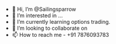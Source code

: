 - 👋 Hi, I’m @Sailingsparrow
- 👀 I’m interested in ...
- 🌱 I’m currently learning options trading. 
- 💞️ I’m looking to collaborate on 
- 📫 How to reach me - +91 7876093783

<!---
Sailingsparrow/Sailingsparrow is a ✨ special ✨ repository because its `README.md` (this file) appears on your GitHub profile.
You can click the Preview link to take a look at your changes.
--->

